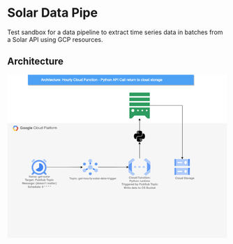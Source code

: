 # Solar Data Pipe 
Test sandbox for a data pipeline to extract time series data in batches from a Solar API using GCP resources.

## Architecture
![GCP Architecture Flowchart](design/architecture.drawio.png)
